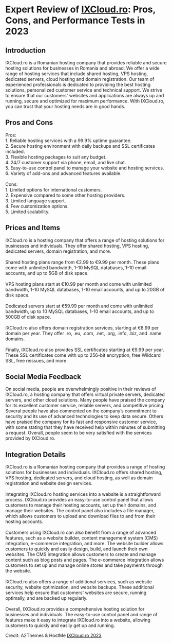 <h1>Expert Review of <a href="https://a2themes.com/ixcloudro-reviews">IXCloud.ro</a>: Pros, Cons, and Performance Tests in 2023</h1>
<h2>Introduction</h2>
IXCloud.ro is a Romanian hosting company that provides reliable and secure hosting solutions for businesses in Romania and abroad. We offer a wide range of hosting services that include shared hosting, VPS hosting, dedicated servers, cloud hosting and domain registration. Our team of experienced professionals is dedicated to providing the best hosting solutions, personalized customer service and technical support. We strive to ensure that our customers' websites and applications are always up and running, secure and optimized for maximum performance. With IXCloud.ro, you can trust that your hosting needs are in good hands.
<h2>Pros and Cons</h2>
Pros:<br>1. Reliable hosting services with a 99.9% uptime guarantee.<br>2. Secure hosting environment with daily backups and SSL certificates included.<br>3. Flexible hosting packages to suit any budget.<br>4. 24/7 customer support via phone, email, and live chat.<br>5. Easy-to-use control panel to manage your website and hosting services.<br>6. Variety of add-ons and advanced features available.<br><br>Cons:<br>1. Limited options for international customers.<br>2. Expensive compared to some other hosting providers.<br>3. Limited language support.<br>4. Few customization options.<br>5. Limited scalability.
<h2>Prices and Items</h2>
IXCloud.ro is a hosting company that offers a range of hosting solutions for businesses and individuals. They offer shared hosting, VPS hosting, dedicated servers, domain registration, and more. <br><br>Shared hosting plans range from €2.99 to €9.99 per month. These plans come with unlimited bandwidth, 1-10 MySQL databases, 1-10 email accounts, and up to 5GB of disk space. <br><br>VPS hosting plans start at €10.99 per month and come with unlimited bandwidth, 1-10 MySQL databases, 1-10 email accounts, and up to 20GB of disk space. <br><br>Dedicated servers start at €59.99 per month and come with unlimited bandwidth, up to 10 MySQL databases, 1-10 email accounts, and up to 500GB of disk space. <br><br>IXCloud.ro also offers domain registration services, starting at €8.99 per domain per year. They offer .ro, .eu, .com, .net, .org, .info, .biz, and .name domains. <br><br>Finally, IXCloud.ro also provides SSL certificates starting at €9.99 per year. These SSL certificates come with up to 256-bit encryption, free Wildcard SSL, free reissues, and more.
<h2>Social Media Feedback</h2>
On social media, people are overwhelmingly positive in their reviews of IXCloud.ro, a hosting company that offers virtual private servers, dedicated servers, and other cloud solutions. Many people have praised the company for its excellent customer service, reliable servers, and competitive pricing. Several people have also commented on the company’s commitment to security and its use of advanced technologies to keep data secure. Others have praised the company for its fast and responsive customer service, with some stating that they have received help within minutes of submitting a request. Overall, people seem to be very satisfied with the services provided by IXCloud.ro.
<h2>Integration Details</h2>
IXCloud.ro is a Romanian hosting company that provides a range of hosting solutions for businesses and individuals. IXCloud.ro offers shared hosting, VPS hosting, dedicated servers, and cloud hosting, as well as domain registration and website design services.<br><br>Integrating IXCloud.ro hosting services into a website is a straightforward process. IXCloud.ro provides an easy-to-use control panel that allows customers to manage their hosting accounts, set up their domains, and manage their websites. The control panel also includes a file manager, which allows customers to upload and download files to and from their hosting accounts.<br><br>Customers using IXCloud.ro can also benefit from a range of advanced features, such as a website builder, content management system (CMS) integration, e-commerce integration, and more. The website builder allows customers to quickly and easily design, build, and launch their own websites. The CMS integration allows customers to create and manage content such as blog posts and pages. The e-commerce integration allows customers to set up and manage online stores and take payments through the website.<br><br>IXCloud.ro also offers a range of additional services, such as website security, website optimization, and website backups. These additional services help ensure that customers' websites are secure, running optimally, and are backed up regularly.<br><br>Overall, IXCloud.ro provides a comprehensive hosting solution for businesses and individuals. The easy-to-use control panel and range of features make it easy to integrate IXCloud.ro into a website, allowing customers to quickly and easily get up and running.
<p>Credit: A2Themes & HostMe <a href="https://a2themes.com/ixcloudro-reviews">IXCloud.ro 2023</a></p>